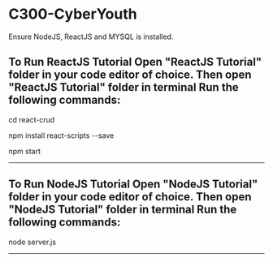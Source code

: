 # C300-CyberYouth

Ensure NodeJS, ReactJS and MYSQL is installed.

**To Run ReactJS Tutorial**
Open "ReactJS Tutorial" folder in your code editor of choice.
Then open "ReactJS Tutorial" folder in terminal
Run the following commands:
---------------------------
cd react-crud

npm install react-scripts --save

npm start

---------------------------


**To Run NodeJS Tutorial**
Open "NodeJS Tutorial" folder in your code editor of choice.
Then open "NodeJS Tutorial" folder in terminal
Run the following commands:
---------------------------
node server.js

---------------------------
